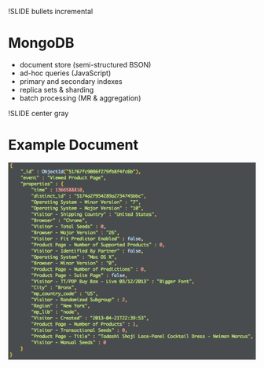 !SLIDE bullets incremental
# MongoDB #

* document store (semi-structured BSON)
* ad-hoc queries (JavaScript)
* primary and secondary indexes
* replica sets & sharding
* batch processing (MR & aggregation)

!SLIDE center gray
# Example Document

![Viewed Product Page](document.png)
